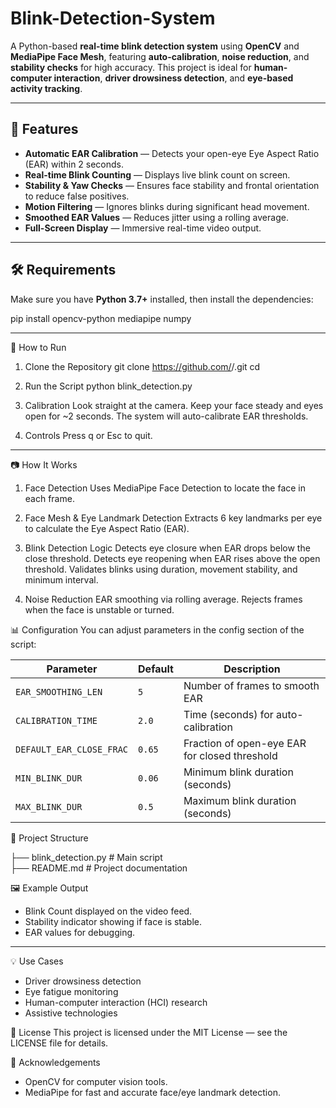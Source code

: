 # Blink-Detection-System

A Python-based **real-time blink detection system** using **OpenCV** and **MediaPipe Face Mesh**, featuring **auto-calibration**, **noise reduction**, and **stability checks** for high
accuracy. This project is ideal for **human-computer interaction**, **driver drowsiness detection**, and **eye-based activity tracking**.

---

## 📌 Features

- **Automatic EAR Calibration** — Detects your open-eye Eye Aspect Ratio (EAR) within 2 seconds.
- **Real-time Blink Counting** — Displays live blink count on screen.
- **Stability & Yaw Checks** — Ensures face stability and frontal orientation to reduce false positives.
- **Motion Filtering** — Ignores blinks during significant head movement.
- **Smoothed EAR Values** — Reduces jitter using a rolling average.
- **Full-Screen Display** — Immersive real-time video output.

---

## 🛠️ Requirements

Make sure you have **Python 3.7+** installed, then install the dependencies:

pip install opencv-python mediapipe numpy

---

🚀 How to Run

1. Clone the Repository
git clone https://github.com/<your-username>/<repo-name>.git
cd <repo-name>

2. Run the Script
python blink_detection.py

3. Calibration
Look straight at the camera.
Keep your face steady and eyes open for ~2 seconds.
The system will auto-calibrate EAR thresholds.

4. Controls
Press q or Esc to quit.

---

📷 How It Works

1. Face Detection
Uses MediaPipe Face Detection to locate the face in each frame.

2. Face Mesh & Eye Landmark Detection
Extracts 6 key landmarks per eye to calculate the Eye Aspect Ratio (EAR).

3. Blink Detection Logic
Detects eye closure when EAR drops below the close threshold.
Detects eye reopening when EAR rises above the open threshold.
Validates blinks using duration, movement stability, and minimum interval.

4. Noise Reduction
EAR smoothing via rolling average.
Rejects frames when the face is unstable or turned.

📊 Configuration
You can adjust parameters in the config section of the script:

| Parameter                | Default | Description                                   |
| ------------------------ | ------- | --------------------------------------------- |
| `EAR_SMOOTHING_LEN`      | `5`     | Number of frames to smooth EAR                |
| `CALIBRATION_TIME`       | `2.0`   | Time (seconds) for auto-calibration           |
| `DEFAULT_EAR_CLOSE_FRAC` | `0.65`  | Fraction of open-eye EAR for closed threshold |
| `MIN_BLINK_DUR`          | `0.06`  | Minimum blink duration (seconds)              |
| `MAX_BLINK_DUR`          | `0.5`   | Maximum blink duration (seconds)              |

📂 Project Structure

├── blink_detection.py   # Main script               
├── README.md            # Project documentation   


🖼️ Example Output
- Blink Count displayed on the video feed.
- Stability indicator showing if face is stable.
- EAR values for debugging.

---

💡 Use Cases
- Driver drowsiness detection
- Eye fatigue monitoring
- Human-computer interaction (HCI) research
- Assistive technologies

📜 License
This project is licensed under the MIT License — see the LICENSE file for details.

🙌 Acknowledgements
- OpenCV for computer vision tools.
- MediaPipe for fast and accurate face/eye landmark detection.
